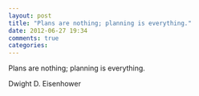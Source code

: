 ```yaml
---
layout: post
title: "Plans are nothing; planning is everything."
date: 2012-06-27 19:34
comments: true
categories: 
---
```


Plans are nothing; planning is everything.


Dwight D. Eisenhower


